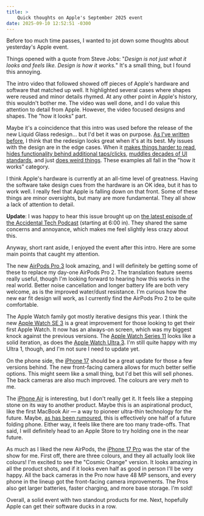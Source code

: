 ```yaml
---
title: >
    Quick thoughts on Apple's September 2025 event
date: 2025-09-10 12:52:51 -0300
---
```


Before too much time passes, I wanted to jot down some thoughts about yesterday's Apple event.

Things opened with a quote from Steve Jobs: "*Design is not just what it looks and feels like. Design is how it works.*" It's a small thing, but I found this annoying.

The intro video that followed showed off pieces of Apple's hardware and software that matched up well. It highlighted several cases where shapes were reused and minor details rhymed. At any other point in Apple's history, this wouldn't bother me. The video was well done, and I do value this attention to detail from Apple. However, the video focused designs and shapes. The "how it looks" part.

Maybe it's a coincidence that this intro was used before the release of the new Liquid Glass redesign… but I'd bet it was on purpose. [As I've written before](https://anderegg.ca/2025/07/12/grumbling-about-liquid-glass), I think that the redesign looks great when it's at its best. My issues with the design are in the edge cases. When it [makes things harder to read](https://mastodon.social/@BenRiceM/115151814336000940), [hides functionality behind additional taps/clicks](https://mastodon.social/@paladintom/114831566504276087), [muddles decades of UI standards](https://mastodon.social/@marioguzman/115125080951472514), and just [does weird things](https://mastodon.social/@chbeer/115146363054220735). These examples all fall in the "how it works" category.

I think Apple's hardware is currently at an all-time level of greatness. Having the software take design cues from the hardware is an OK idea, but it has to work well. I really feel that Apple is falling down on that front. Some of these things are minor oversights, but many are more fundamental. They all show a lack of attention to detail.

**Update**: I was happy to hear this issue brought up on [the latest episode of the Accidental Tech Podcast](https://atp.fm/656) (starting at 6:00 in). They shared the same concerns and annoyance, which makes me feel slightly less crazy about this.

Anyway, short rant aside, I enjoyed the event after this intro. Here are some main points that caught my attention.

The new [AirPods Pro 3](https://www.apple.com/airpods-pro/) look amazing, and I will definitely be getting some of these to replace my day-one AirPods Pro 2. The translation feature seems really useful, though I'm looking forward to hearing how this works in the real world. Better noise cancellation and longer battery life are both very welcome, as is the improved water/dust resistance. I'm curious how the new ear fit design will work, as I currently find the AirPods Pro 2 to be quite comfortable.

The Apple Watch family got mostly iterative designs this year. I think the new [Apple Watch SE 3](https://www.apple.com/apple-watch-se-3/) is a great improvement for those looking to get their first Apple Watch. It now has an always-on screen, which was my biggest knock against the previous versions. The [Apple Watch Series 11](https://www.apple.com/apple-watch-series-11/) looks like a solid iteration, as does the [Apple Watch Ultra 3](https://www.apple.com/apple-watch-ultra-3/). I'm still quite happy with my Ultra 1, though, and I'm not sure I need to update yet.

On the phone side, the [iPhone 17](https://www.apple.com/iphone-17/) should be a great update for those a few versions behind. The new front-facing camera allows for much better selfie options. This might seem like a small thing, but I'd bet this will sell phones. The back cameras are also much improved. The colours are very *meh* to me.

The [iPhone Air](https://www.apple.com/iphone-air/) is interesting, but I don't really get it. It feels like a stepping stone on its way to another product. Maybe this is an aspirational product, like the first MacBook Air — a way to pioneer ultra-thin technology for the future. Maybe, [as has been rumoured](https://www.macrumors.com/2025/03/17/foldable-iphone-to-use-iphone-17-air-tech/), this is effectively one half of a future folding phone. Either way, it feels like there are too many trade-offs. That said, I will definitely head to an Apple Store to try holding one in the near future.

As much as I liked the new AirPods, the [iPhone 17 Pro](https://www.apple.com/iphone-17-pro/) was the star of the show for me. First off, there are three colours, and they all actually look like colours! I'm excited to see the "Cosmic Orange" version. It looks amazing in all the product shots, and if it looks even half as good in person I'll be very happy. All the back cameras in the Pro now have 48 MP sensors, and every phone in the lineup got the front-facing camera improvements. The Pros also get larger batteries, faster charging, and more base storage. I'm sold!

Overall, a solid event with two standout products for me. Next, hopefully Apple can get their software ducks in a row.